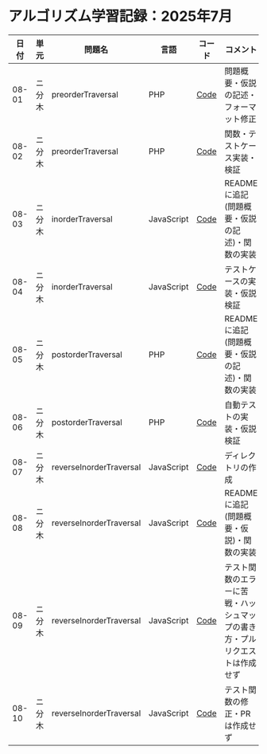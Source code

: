 # アルゴリズム学習記録：2025年7月

| 日付 | 単元 | 問題名 | 言語 | コード | コメント |
| - | - | - | - | - | - |
| 08-01 | ニ分木 | preorderTraversal | PHP | [Code](../binary-tree/problems/09_preorderTraversal/php/README.md)| 問題概要・仮説の記述・フォーマット修正 |
| 08-02 | ニ分木 | preorderTraversal | PHP | [Code](../binary-tree/problems/09_preorderTraversal/php/src/preorderTraversal.php)| 関数・テストケース実装・検証 |
| 08-03 | ニ分木 | inorderTraversal | JavaScript | [Code](../binary-tree/problems/10_inorderTraversal/js/src/inorderTraversal.js)| READMEに追記(問題概要・仮説の記述)・関数の実装 |
| 08-04 | ニ分木 | inorderTraversal | JavaScript | [Code](../binary-tree/problems/10_inorderTraversal/js/src/inorderTraversal.js)| テストケースの実装・仮説検証 |
| 08-05 | ニ分木 | postorderTraversal | PHP | [Code](../binary-tree/problems/11_postorderTraversal/php/src/postorderTraversal.php)| READMEに追記(問題概要・仮説の記述)・関数の実装 |
| 08-06 | ニ分木 | postorderTraversal | PHP | [Code](../binary-tree/problems/11_postorderTraversal/php/tests/postorderTraversalTest.php)| 自動テストの実装・仮説検証 |
| 08-07 | ニ分木 | reverseInorderTraversal | JavaScript | [Code](../binary-tree/problems/12_reverseInorderTraversal/)| ディレクトリの作成 |
| 08-08 | ニ分木 | reverseInorderTraversal | JavaScript | [Code](../binary-tree/problems/12_reverseInorderTraversal/js/src/reverseInorderTraversal.js)| READMEに追記(問題概要・仮説)・関数の実装 |
| 08-09 | ニ分木 | reverseInorderTraversal | JavaScript | [Code](../binary-tree/problems/12_reverseInorderTraversal/js/tests/reverseInorderTraversalTest.js)| テスト関数のエラーに苦戦・ハッシュマップの書き方・プルリクエストは作成せず |
| 08-10 | ニ分木 | reverseInorderTraversal | JavaScript | [Code](../binary-tree/problems/12_reverseInorderTraversal/js/tests/reverseInorderTraversalTest.js)| テスト関数の修正・PRは作成せず |